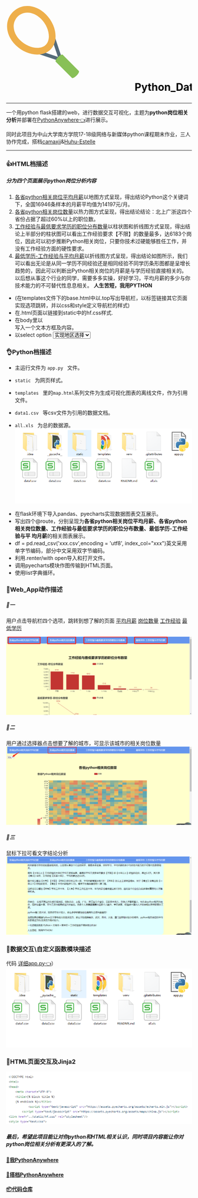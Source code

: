 # <svg t="1578230313391" class="icon" viewBox="0 0 1024 1024" version="1.1" xmlns="http://www.w3.org/2000/svg" p-id="2004" width="200" height="200"><path d="M773.02528 781.265455a23.738182 23.738182 0 0 1-24.273455 5.72509l-301.963636-100.398545a23.645091 23.645091 0 0 1-15.010909-29.928727 23.738182 23.738182 0 0 1 30.021818-14.987637l256.954182 85.434182-85.620364-256.395636a23.714909 23.714909 0 1 1 45.009455-14.987637l100.608 301.312c2.839273 8.517818 0.628364 17.896727-5.725091 24.22691" fill="#546A79" p-id="2005"></path><path d="M616.260189 624.965818c-114.967273 114.990545-339.106909 85.085091-489.448727-65.256727C-12.708538 420.189091-26.741993 223.790545 94.159825 102.865455 215.084916-18.036364 411.483462-4.002909 551.003462 135.517091c150.341818 150.341818 180.247273 374.481455 65.256727 489.448727zM159.439825 168.145455c-85.085091 85.085091-71.377455 222.301091 32.628364 326.306909 111.010909 111.010909 282.088727 142.103273 358.935273 65.256727 76.846545-76.846545 45.754182-247.924364-65.256727-358.935273C381.740916 96.768 244.524916 83.060364 159.439825 168.145455z" fill="#EEAF4B" p-id="2006"></path><path d="M977.895098 986.600727c-26.554182 26.554182-55.249455 40.913455-64.093091 32.069818l-224.372363-224.372363c-8.866909-8.866909 5.492364-37.562182 32.046545-64.116364 26.554182-26.554182 55.249455-40.913455 64.093091-32.046545l224.395636 224.372363c8.843636 8.843636-5.515636 37.538909-32.069818 64.093091" fill="#88C057" p-id="2007"></path></svg><font color="black"><marquee>Python_Data</marquee></font>


---

一个用python flask搭建的web，进行数据交互可视化，主题为<strong>python岗位相关分析</strong>并部署在[PythonAnywhere👈](http://Elaine.pythonanywhere.com/)进行展示。

同时此项目为中山大学南方学院17-18级网络与新媒体python课程期末作业，三人协作完成，搭档[camaxjj](https://github.com/camaxjj/python)&[Huhu-Estelle](https://github.com/Huhu-Estelle/)


---

### 👍HTML档描述
##### 分为四个页面展示python岗位分析内容

1. [各省python相关岗位平均月薪](http://elaine.pythonanywhere.com/)以地图方式呈现，得出结论Python这个关键词下，全国16946条样本的月薪平均值为14197元/月。
2. [各省python相关岗位数量](http://elaine.pythonanywhere.com/effectscatter_symbol)以热力图方式呈现，得出结论结论：北上广浙这四个省份占据了超过60%以上的职位数。
3. [工作经验与最低要求学历的职位分布数量](http://elaine.pythonanywhere.com/pie_base)以柱状图和折线图方式呈现，得出结论上半部分的柱状图可以看出工作经验要求【不限】的数量最多，达6183个岗位，因此可以初步推断Python相关岗位，只要你技术过硬能够胜任工作，并没有工作经验方面的硬性要求。
4. [最低学历-工作经验与平均月薪](http://elaine.pythonanywhere.com/bar)以折线图方式呈现，得出结论如图所示，我们可以看出无论是从同一学历不同经验还是相同经验不同学历条形图都是呈增长趋势的，因此可以判断出Python相关岗位的月薪是与学历经验直接相关的。以后想从事这个行业的同学，需要多多实操，好好学习，平均月薪的多少与你技术能力的不可替代性息息相关。
<strong>人生苦短，我用PYTHON</strong>

* (在templates文件下的base.html中以.top写出导航栏，以<a>标签链接其它页面实现选项跳转，并以css和style定义导航栏的样式)
* 在.html页面以<link href="../static/hf.css" rel="stylesheet"/>链接到static中的hf.css样式.
* 在body里以<aside style>写入一个文本方框及内容。
* 以select option <select><option>实现地区选择
### 👌Python档描述

- 主运行文件为 `app.py ` 文件。

- `static ` 为网页样式。
 
-  `templates ` 里的`map.html`系列文件为生成可视化图表的离线文件，作为引用文件。
 
-  `data1.csv ` 等csv文件为引用的数据文档。

-  `all.xls ` 为总的数据源。
![文件内容](./readme_images/py.png)

* 在flask环境下导入pandas、pyecharts实现数据图表交互展示。
* 写出四个@route，分别呈现为<strong>各省python相关岗位平均月薪、各省python相关岗位数量、工作经验与最低要求学历的职位分布数量、最低学历-工作经验与平  均月薪</strong>的相关图表展示。
* df = pd.read_csv('xxx.csv',encoding = 'utf8', index_col="xxx")英文采用单字节编码，部分中文采用双字节编码。
* 利用.renter/with open导入和打开文件。
* 调用pyecharts模块作图传输到HTML页面。
* 使用list字典循环。

### 📗Web_App动作描述
##### 🔐一
用户点击导航栏四个选项，跳转到想了解的页面
[平均月薪](http://elaine.pythonanywhere.com/)
[岗位数量](http://elaine.pythonanywhere.com/effectscatter_symbol)
[工作经验](http://elaine.pythonanywhere.com/pie_base)
[最低学历](http://elaine.pythonanywhere.com/bar)

![导航](./readme_images/nav.png)

##### 🔐二
用户通过选择器点击想要了解的城市，可显示该城市的相关岗位数量
![选项](./readme_images/option.png)


##### 🔐三
鼠标下拉可看文字结论分析
![结论](./readme_images/text.png)

### 📝数据交互\自定义函数模块描述

代码
[详细app.py👈](https://github.com/ElaineToto/Python_Data/blob/master/app.py)）
![代码](./readme_images/py.png)

### 🐂HTML页面交互及Jinja2
![交互](./readme_images/jj.png)

##### 最后，希望此项目能让对你python和HTML相关认识，同时项目内容能让你对python岗位相关分析有更深入的了解。

#### [🔗我PythonAnywhere](http://Elaine.pythonanywhere.com/)

#### [🔗搭档PythonAnywhere](http://xjiajian.pythonanywhere.com/)

#### [📦代码仓库](https://github.com/ElaineToto/Python_Data)
